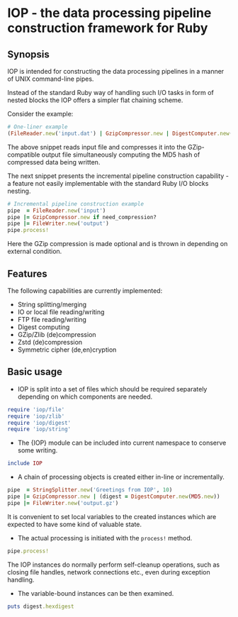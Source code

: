 # IOP - the data processing pipeline construction framework for Ruby

## Synopsis

IOP is intended for constructing the data processing pipelines in a manner of UNIX command-line pipes.

Instead of the standard Ruby way of handling such I/O tasks in form of nested blocks the IOP offers a simpler flat chaining scheme.

Consider the example:

```ruby
# One-liner example
(FileReader.new('input.dat') | GzipCompressor.new | DigestComputer.new(MD5.new) | FileWriter.new('output.dat.gz')).process!
```

The above snippet reads input file and compresses it into the GZip-compatible output file simultaneously computing the MD5 hash of compressed data being written.

The next snippet presents the incremental pipeline construction capability - a feature not easily implementable with the standard Ruby I/O blocks nesting.

```ruby
# Incremental pipeline construction example
pipe  = FileReader.new('input')
pipe |= GzipCompressor.new if need_compression?
pipe |= FileWriter.new('output')
pipe.process!
```

Here the GZip compression is made optional and is thrown in depending on external condition.

## Features

The following capabilities are currently implemented:

- String splitting/merging
- IO or local file reading/writing
- FTP file reading/writing
- Digest computing
- GZip/Zlib (de)compression
- Zstd (de)compression
- Symmetric cipher (de,en)cryption

## Basic usage

- IOP is split into a set of files which should be required separately depending on which components are needed.

```ruby
require 'iop/file'
require 'iop/zlib'
require 'iop/digest'
require 'iop/string'
```

- The {IOP} module can be included into current namespace to conserve some writing.

```ruby
include IOP
```

- A chain of processing objects is created either in-line or incrementally.

```ruby
pipe  = StringSplitter.new('Greetings from IOP', 10)
pipe |= GzipCompressor.new | (digest = DigestComputer.new(MD5.new))
pipe |= FileWriter.new('output.gz')
```

It is convenient to set local variables to the created instances which are expected to have some kind of valuable state.

- The actual processing is initiated with the `process!` method.

```ruby
pipe.process!
```

The IOP instances do normally perform self-cleanup operations, such as closing file handles, network connections etc., even during exception handling.

- The variable-bound instances can be then examined.

```ruby
puts digest.hexdigest
```
